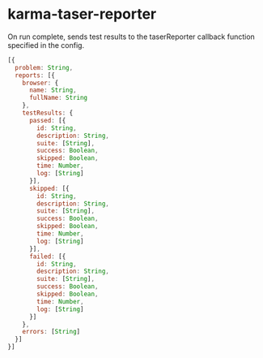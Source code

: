 # karma-taser-reporter

On run complete, sends test results to the taserReporter callback function specified in the config. 

```javascript
[{
  problem: String,
  reports: [{
    browser: {
      name: String,
      fullName: String
    },
    testResults: {
      passed: [{
        id: String,
        description: String,
        suite: [String],
        success: Boolean,
        skipped: Boolean,
        time: Number,
        log: [String]
      }],
      skipped: [{
        id: String,
        description: String,
        suite: [String],
        success: Boolean,
        skipped: Boolean,
        time: Number,
        log: [String]
      }],
      failed: [{
        id: String,
        description: String,
        suite: [String],
        success: Boolean,
        skipped: Boolean,
        time: Number,
        log: [String]
      }]
    },
    errors: [String]
  }]
}]
```

